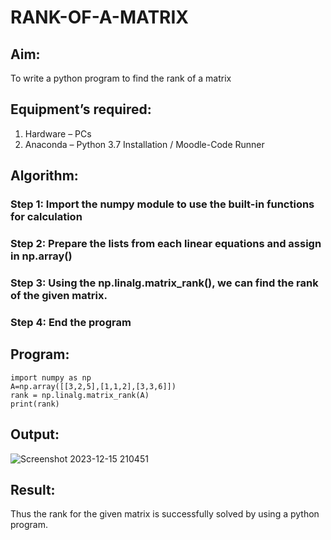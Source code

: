 # RANK-OF-A-MATRIX
## Aim:
To write a python program to find the rank of a matrix
## Equipment’s required:
1. 	Hardware – PCs
2. 	Anaconda – Python 3.7 Installation / Moodle-Code Runner
## Algorithm:
### Step 1: Import the numpy module to use the built-in functions for calculation
### Step 2: Prepare the lists from each linear equations and assign in np.array()
### Step 3: Using the np.linalg.matrix_rank(), we can find the rank of the given matrix.
### Step 4: End the program
## Program:
```
import numpy as np
A=np.array([[3,2,5],[1,1,2],[3,3,6]])
rank = np.linalg.matrix_rank(A)
print(rank)

```
## Output:
![Screenshot 2023-12-15 210451](https://github.com/jagadeesh9500/RANK-OF-A-MATRIX/assets/149087921/44730e61-234b-4a75-abf5-f7a0d6dbb5ce)

## Result:
Thus the rank for the given matrix is successfully solved by  using a python program.

